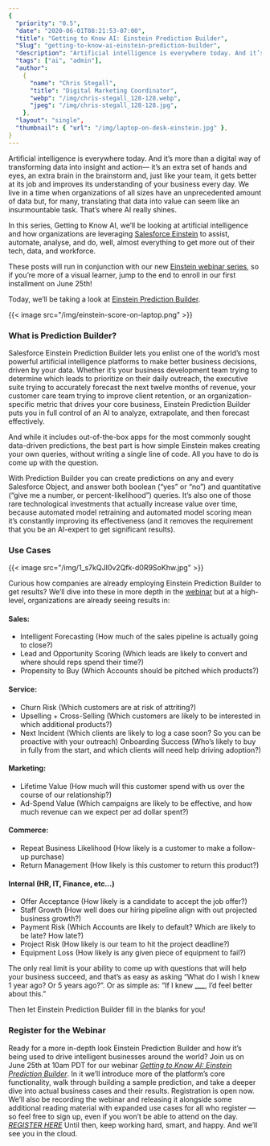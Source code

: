 ```yaml
---
{
  "priority": "0.5",
  "date": "2020-06-01T08:21:53-07:00",
  "title": "Getting to Know AI: Einstein Prediction Builder",
  "Slug": "getting-to-know-ai-einstein-prediction-builder",
  "description": "Artificial intelligence is everywhere today. And it’s more than a digital way of transforming data...",
  "tags": ["ai", "admin"],
  "author":
    {
      "name": "Chris Stegall",
      "title": "Digital Marketing Coordinator",
      "webp": "/img/chris-stegall_128-128.webp",
      "jpeg": "/img/chris-stegall_128-128.jpg",
    },
  "layout": "single",
  "thumbnail": { "url": "/img/laptop-on-desk-einstein.jpg" },
}
---
```


Artificial intelligence is everywhere today. And it’s more than a digital way of transforming data into insight and action— it’s an extra set of hands and eyes, an extra brain in the brainstorm and, just like your team, it gets better at its job and improves its understanding of your business every day.
We live in a time when organizations of all sizes have an unprecedented amount of data but, for many, translating that data into value can seem like an insurmountable task. That’s where AI really shines.

In this series, Getting to Know AI, we’ll be looking at artificial intelligence and how organizations are leveraging [Salesforce Einstein](https://www.salesforce.com/products/einstein/overview/) to assist, automate, analyse, and do, well, almost everything to get more out of their tech, data, and workforce.

These posts will run in conjunction with our new [Einstein webinar series](https://events.mkpartners.com/GettingToKnowAI), so if you’re more of a visual learner, jump to the end to enroll in our first installment on June 25th!

Today, we’ll be taking a look at [Einstein Prediction Builder](https://www.salesforce.com/products/einstein/features/?d=cta-body-promo-9).

{{< image src="/img/einstein-score-on-laptop.png" >}}

### What is Prediction Builder?

Salesforce Einstein Prediction Builder lets you enlist one of the world’s most powerful artificial intelligence platforms to make better business decisions, driven by your data.
Whether it’s your business development team trying to determine which leads to prioritize on their daily outreach, the executive suite trying to accurately forecast the next twelve months of revenue, your customer care team trying to improve client retention, or an organization-specific metric that drives your core business, Einstein Prediction Builder puts you in full control of an AI to analyze, extrapolate, and then forecast effectively.

And while it includes out-of-the-box apps for the most commonly sought data-driven predictions, the best part is how simple Einstein makes creating your own queries, without writing a single line of code. All you have to do is come up with the question.

With Prediction Builder you can create predictions on any and every Salesforce Object, and answer both boolean (“yes” or “no”) and quantitative (“give me a number, or percent-likelihood”) queries. It’s also one of those rare technological investments that actually increase value over time, because automated model retraining and automated model scoring mean it’s constantly improving its effectiveness (and it removes the requirement that you be an AI-expert to get significant results).

### Use Cases

{{< image src="/img/1_s7kQJI0v2Qfk-d0R9SoKhw.jpg" >}}

Curious how companies are already employing Einstein Prediction Builder to get results? We’ll dive into these in more depth in the [webinar](https://events.mkpartners.com/GettingToKnowAI) but at a high-level, organizations are already seeing results in:

#### Sales:

- Intelligent Forecasting (How much of the sales pipeline is actually going to close?)
- Lead and Opportunity Scoring (Which leads are likely to convert and where should reps spend their time?)
- Propensity to Buy (Which Accounts should be pitched which products?)

#### Service:

- Churn Risk (Which customers are at risk of attriting?)
- Upselling + Cross-Selling (Which customers are likely to be interested in which additional products?)
- Next Incident (Which clients are likely to log a case soon? So you can be proactive with your outreach)
  Onboarding Success (Who’s likely to buy in fully from the start, and which clients will need help driving adoption?)

#### Marketing:

- Lifetime Value (How much will this customer spend with us over the course of our relationship?)
- Ad-Spend Value (Which campaigns are likely to be effective, and how much revenue can we expect per ad dollar spent?)

#### Commerce:

- Repeat Business Likelihood (How likely is a customer to make a follow-up purchase)
- Return Management (How likely is this customer to return this product?)

#### Internal (HR, IT, Finance, etc…)

- Offer Acceptance (How likely is a candidate to accept the job offer?)
- Staff Growth (How well does our hiring pipeline align with out projected business growth?)
- Payment Risk (Which Accounts are likely to default? Which are likely to be late? How late?)
- Project Risk (How likely is our team to hit the project deadline?)
- Equipment Loss (How likely is any given piece of equipment to fail?)

The only real limit is your ability to come up with questions that will help your business succeed, and that’s as easy as asking “What do I wish I knew 1 year ago? Or 5 years ago?”. Or as simple as: “If I knew **\_\_\_**, I’d feel better about this.”

Then let Einstein Prediction Builder fill in the blanks for you!

### Register for the Webinar

Ready for a more in-depth look Einstein Prediction Builder and how it’s being used to drive intelligent businesses around the world?
Join us on June 25th at 10am PDT for our webinar _[Getting to Know AI: Einstein Prediction Builder](https://events.mkpartners.com/GettingToKnowAI)_. In it we’ll introduce more of the platform’s core functionality, walk through building a sample prediction, and take a deeper dive into actual business cases and their results. Registration is open now.
We’ll also be recording the webinar and releasing it alongside some additional reading material with expanded use cases for all who register — so feel free to sign up, even if you won’t be able to attend on the day.
_[REGISTER HERE](https://events.mkpartners.com/GettingToKnowAI)_
Until then, keep working hard, smart, and happy. And we’ll see you in the cloud.
